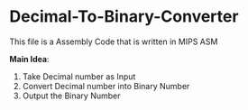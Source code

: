 # Decimal-To-Binary-Converter

This file is a Assembly Code that is written in MIPS ASM

**Main Idea**:

1. Take Decimal number as Input
2. Convert Decimal number into Binary Number
3. Output the Binary Number
